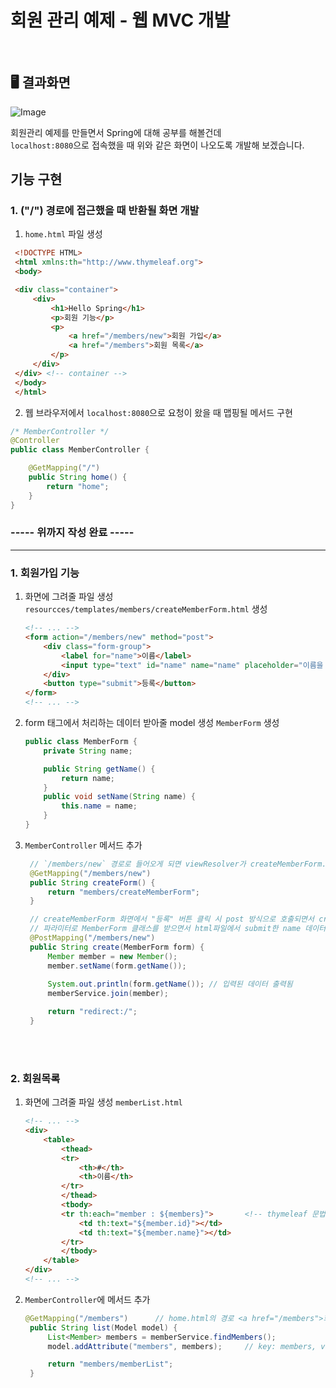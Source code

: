 # 회원 관리 예제 - 웹 MVC 개발

<br />

## 🖥️ 결과화면
![Image](https://github.com/user-attachments/assets/cc59cdf5-03be-4a49-8014-dc91041f7868)

회원관리 예제를 만들면서 Spring에 대해 공부를 해볼건데 <br />
`localhost:8080`으로 접속했을 때 위와 같은 화면이 나오도록 개발해 보겠습니다.


## 기능 구현

### 1. ("/") 경로에 접근했을 때 반환될 화면 개발
1. `home.html` 파일 생성
```html
 <!DOCTYPE HTML>
 <html xmlns:th="http://www.thymeleaf.org">
 <body>

 <div class="container">
     <div>
         <h1>Hello Spring</h1>
         <p>회원 기능</p>
         <p>
             <a href="/members/new">회원 가입</a>
             <a href="/members">회원 목록</a>
         </p>
     </div>
 </div> <!-- container -->
 </body>
 </html>
```
2. 웹 브라우저에서 `localhost:8080`으로 요청이 왔을 때 맵핑될 메서드 구현
```java
/* MemberController */
@Controller
public class MemberController {

    @GetMapping("/")
    public String home() {
        return "home";
    }
}
```

### ----- 위까지 작성 완료 -----

---


### 1. 회원가입 기능

1. 화면에 그려줄 파일 생성 `resourcces/templates/members/createMemberForm.html` 생성
    ```html
    <!-- ... -->
    <form action="/members/new" method="post">
        <div class="form-group">
            <label for="name">이름</label>
            <input type="text" id="name" name="name" placeholder="이름을 입력하세요.">
        </div>
        <button type="submit">등록</button>
    </form>
    <!-- ... -->
    ```
2. form 태그에서 처리하는 데이터 받아줄 model 생성 `MemberForm` 생성
    ```java
    public class MemberForm {
        private String name;
    
        public String getName() {
            return name;
        }
        public void setName(String name) {
            this.name = name;
        }
    }
    ```
3. `MemberController` 메서드 추가 
   ```java
    // `/members/new` 경로로 들어오게 되면 viewResolver가 createMemberForm.html을 화면에 글려줌
    @GetMapping("/members/new")
    public String createForm() {
        return "members/createMemberForm"; 
    }
   
    // createMemberForm 화면에서 "등록" 버튼 클릭 시 post 방식으로 호출되면서 create 메서드 호출
    // 파라미터로 MemberForm 클래스를 받으면서 html파일에서 submit한 name 데이터가 MemberForm 클래스의 name 필드로 받아짐
    @PostMapping("/members/new")
    public String create(MemberForm form) {
        Member member = new Member();
        member.setName(form.getName());
        
        System.out.println(form.getName()); // 입력된 데이터 출력됨
        memberService.join(member);

        return "redirect:/";
    }
    ```

<br />
<br />

### 2. 회원목록

1. 화면에 그려줄 파일 생성 `memberList.html`
   ```html
   <!-- ... -->
   <div>
       <table>
           <thead>
           <tr>
               <th>#</th>
               <th>이름</th>
           </tr>
           </thead>
           <tbody>
           <tr th:each="member : ${members}">       <!-- thymeleaf 문법 -->
               <td th:text="${member.id}"></td>
               <td th:text="${member.name}"></td>
           </tr>
           </tbody>
       </table>
   </div>
   <!-- ... -->
   ```
2. `MemberController`에 메서드 추가
   ```java
   @GetMapping("/members")      // home.html의 경로 <a href="/members">회원 목록</a>
    public String list(Model model) {
        List<Member> members = memberService.findMembers();
        model.addAttribute("members", members);     // key: members, value: members(변수)
   
        return "members/memberList";
    }
   ```
